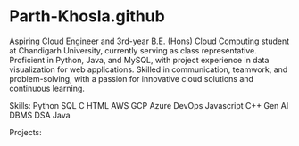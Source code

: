 # Parth-Khosla.github
Aspiring Cloud Engineer and 3rd-year B.E. (Hons) Cloud Computing student at Chandigarh University, currently serving as class
representative. Proficient in Python, Java, and MySQL, with project experience in data visualization for web applications. Skilled in communication, teamwork, and problem-solving, with a passion for innovative cloud solutions and continuous learning.

Skills:
Python 
SQL 
C
HTML 
AWS
GCP
Azure
DevOps 
Javascript
C++ 
Gen AI
DBMS
DSA
Java



Projects:
